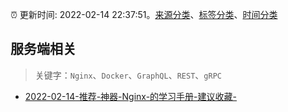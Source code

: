 :alarm_clock: 更新时间: 2022-02-14 22:37:51。[来源分类](../README.md)、[标签分类](../TAGS.md)、[时间分类](../TIMELINE.md)

## 服务端相关


> 关键字：`Nginx`、`Docker`、`GraphQL`、`REST`、`gRPC`



- [2022-02-14-推荐-神器-Nginx-的学习手册-建议收藏-](https://toutiao.io/k/6f1qaso) 